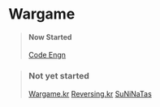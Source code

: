 # Wargame

> #### Now Started   
> [Code Engn](https://www.codeengn.com/challenges/)
   
> ### Not yet started   
> [Wargame.kr](http://wargame.kr/)
> [Reversing.kr](http://reversing.kr/)
> [SuNiNaTas](http://suninatas.com/)
